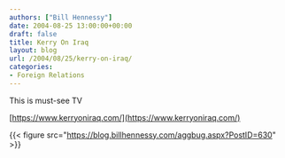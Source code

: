 ```yaml
---
authors: ["Bill Hennessy"]
date: 2004-08-25 13:00:00+00:00
draft: false
title: Kerry On Iraq
layout: blog
url: /2004/08/25/kerry-on-iraq/
categories:
- Foreign Relations
---
```


This is must-see TV




[https://www.kerryoniraq.com/](https://www.kerryoniraq.com/)

{{< figure src="https://blog.billhennessy.com/aggbug.aspx?PostID=630" >}}

